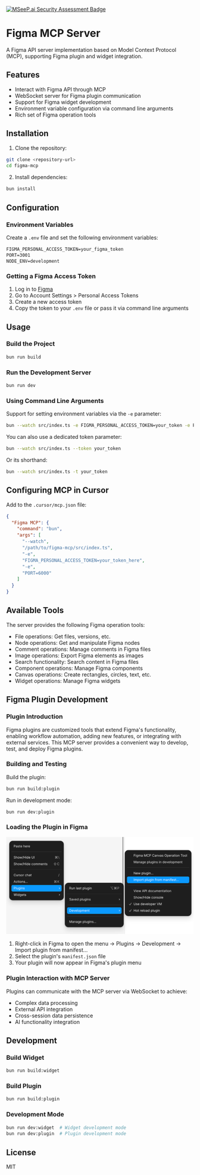 [![MSeeP.ai Security Assessment Badge](https://mseep.net/pr/sichang824-mcp-figma-badge.png)](https://mseep.ai/app/sichang824-mcp-figma)

# Figma MCP Server

A Figma API server implementation based on Model Context Protocol (MCP), supporting Figma plugin and widget integration.

## Features

- Interact with Figma API through MCP
- WebSocket server for Figma plugin communication
- Support for Figma widget development
- Environment variable configuration via command line arguments
- Rich set of Figma operation tools

## Installation

1. Clone the repository:

```bash
git clone <repository-url>
cd figma-mcp
```

2. Install dependencies:

```bash
bun install
```

## Configuration

### Environment Variables

Create a `.env` file and set the following environment variables:

```
FIGMA_PERSONAL_ACCESS_TOKEN=your_figma_token
PORT=3001
NODE_ENV=development
```

### Getting a Figma Access Token

1. Log in to [Figma](https://www.figma.com/)
2. Go to Account Settings > Personal Access Tokens
3. Create a new access token
4. Copy the token to your `.env` file or pass it via command line arguments

## Usage

### Build the Project

```bash
bun run build
```

### Run the Development Server

```bash
bun run dev
```

### Using Command Line Arguments

Support for setting environment variables via the `-e` parameter:

```bash
bun --watch src/index.ts -e FIGMA_PERSONAL_ACCESS_TOKEN=your_token -e PORT=6000
```

You can also use a dedicated token parameter:

```bash
bun --watch src/index.ts --token your_token
```

Or its shorthand:

```bash
bun --watch src/index.ts -t your_token
```

## Configuring MCP in Cursor

Add to the `.cursor/mcp.json` file:

```json
{
  "Figma MCP": {
    "command": "bun",
    "args": [
      "--watch",
      "/path/to/figma-mcp/src/index.ts",
      "-e",
      "FIGMA_PERSONAL_ACCESS_TOKEN=your_token_here",
      "-e",
      "PORT=6000"
    ]
  }
}
```

## Available Tools

The server provides the following Figma operation tools:

- File operations: Get files, versions, etc.
- Node operations: Get and manipulate Figma nodes
- Comment operations: Manage comments in Figma files
- Image operations: Export Figma elements as images
- Search functionality: Search content in Figma files
- Component operations: Manage Figma components
- Canvas operations: Create rectangles, circles, text, etc.
- Widget operations: Manage Figma widgets

## Figma Plugin Development

### Plugin Introduction

Figma plugins are customized tools that extend Figma's functionality, enabling workflow automation, adding new features, or integrating with external services. This MCP server provides a convenient way to develop, test, and deploy Figma plugins.

### Building and Testing

Build the plugin:

```bash
bun run build:plugin
```

Run in development mode:

```bash
bun run dev:plugin
```

### Loading the Plugin in Figma

![image](./docs/image.png)

1. Right-click in Figma to open the menu -> Plugins -> Development -> Import plugin from manifest...
2. Select the plugin's `manifest.json` file
3. Your plugin will now appear in Figma's plugin menu

### Plugin Interaction with MCP Server

Plugins can communicate with the MCP server via WebSocket to achieve:

- Complex data processing
- External API integration
- Cross-session data persistence
- AI functionality integration

## Development

### Build Widget

```bash
bun run build:widget
```

### Build Plugin

```bash
bun run build:plugin
```

### Development Mode

```bash
bun run dev:widget  # Widget development mode
bun run dev:plugin  # Plugin development mode
```

## License

MIT

